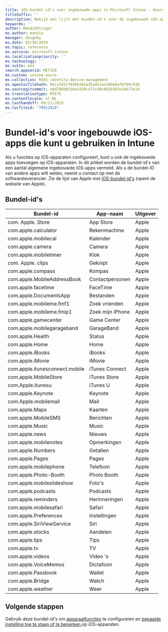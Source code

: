 ```yaml
---
title: iOS-bundel-id's voor ingebouwde apps in Microsoft Intune - Azure | Microsoft Docs
titleSuffix: ''
description: Bekijk een lijst met bundel-id's voor de ingebouwde iOS-apps. Gebruik deze bundel-id's om apps expliciet toe te staan in apparaatconfiguratieprofielen en apparaatbeleid in Microsoft Intune.
keywords: ''
author: MandiOhlinger
ms.author: mandia
manager: dougeby
ms.date: 05/30/2019
ms.topic: reference
ms.service: microsoft-intune
ms.localizationpriority: ''
ms.technology: ''
ms.suite: ems
search.appverid: MET150
ms.custom: intune-azure
ms.collection: M365-identity-device-management
ms.openlocfilehash: 04cafd2cf69bbd42a35ade3ae180e8af8789c938
ms.sourcegitcommit: e8d788d033be4320cd72c98c892b383e1bb77e18
ms.translationtype: MTE75
ms.contentlocale: nl-NL
ms.lasthandoff: 09/11/2019
ms.locfileid: "70912818"
---
```

# <a name="bundle-ids-for-built-in-ios-apps-you-can-use-in-intune"></a>Bundel-id's voor ingebouwde iOS-apps die kunt u gebruiken in Intune

Als u functies op iOS-apparaten configureert, kunt u ook de ingebouwde apps toevoegen op iOS-apparaten. In dit artikel worden de bundel-id's van een aantal algemene ingebouwde iOS-apps vermeld. Als u de bundel-ID van andere apps wilt weten, neemt u contact op met de softwareleverancier. Zie de lijst van Apple met [iOS-bundel-id's](https://support.apple.com/guide/mdm/ios-bundle-ids-mdm90f60c1ce/web) (opent de website van Apple).

## <a name="bundle-ids"></a>Bundel-id's

| Bundel-id                   | App-naam     | Uitgever |
|-----------------------------|--------------|-----------|
| com. Apple. Store             | App Store    | Apple     |
| com.apple.calculator        | Rekenmachine   | Apple     |
| com.apple.mobilecal         | Kalender     | Apple     |
| com.apple.camera            | Camera       | Apple     |
| com.apple.mobiletimer       | Klok        | Apple     |
| com. Apple. clips             | Geknipt        | Apple     |
| com.apple.compass           | Kompas      | Apple     |
| com.apple.MobileAddressBook | Contactpersonen     | Apple     |
| com.apple.facetime          | FaceTime     | Apple     |
| com.apple.DocumentsApp      | Bestanden        | Apple     |
| com.apple.mobileme.fmf1     | Zoek vrienden | Apple     |
| com.apple.mobileme.fmip1    | Zoek mijn iPhone  | Apple     |
| com.apple.gamecenter        | Game Center  | Apple     |
| com.apple.mobilegarageband  | GarageBand   | Apple     |
| com.apple.Health            | Status       | Apple     |
| com.apple.Home              | Home         | Apple     |
| com.apple.iBooks            | iBooks       | Apple     |
| com.apple.iMovie            | iMovie       | Apple     |
| com.apple.itunesconnect.mobile | iTunes Connect | Apple |
| com.apple.MobileStore       | iTunes Store | Apple     |
| com.Apple.itunesu           | iTunes U     | Apple     |
| com.apple.Keynote           | Keynote      | Apple     |
| com.Apple.mobilemail        | Mail         | Apple     |
| com.apple.Maps              | Kaarten         | Apple     |
| com.apple.MobileSMS         | Berichten     | Apple     |
| com.apple.Music             | Music        | Apple     |
| com.apple.news              | Nieuws         | Apple     |
| com.apple.mobilenotes       | Opmerkingen        | Apple     |
| com.apple.Numbers           | Getallen      | Apple     |
| com.apple.Pages             | Pages        | Apple     |
| com.apple.mobilephone       | Telefoon        | Apple     |
| com.apple.Photo-Booth       | Photo Booth  | Apple     |
| com.apple.mobileslideshow   | Foto's       | Apple     |
| com.apple.podcasts          | Podcasts     | Apple     |
| com.apple.reminders         | Herinneringen    | Apple     |
| com.apple.mobilesafari      | Safari       | Apple     |
| com.apple.Preferences       | Instellingen     | Apple     |
| com.apple.SiriViewService   | Siri         | Apple     |
| com.apple.stocks            | Aandelen       | Apple     |
| com.apple.tips              | Tips         | Apple     |
| com.apple.tv                | TV           | Apple     |
| com.apple.videos            | Video 's       | Apple     |
| com.apple.VoiceMemos        | Dictafoon   | Apple     |
| com.apple.Passbook          | Wallet       | Apple     |
| com.apple.Bridge            | Watch        | Apple     |
| com.apple.weather           | Weer      | Apple     |      

## <a name="next-steps"></a>Volgende stappen

Gebruik deze bundel-id's om [apparaatfuncties](ios-device-features-settings.md) te configureren en [bepaalde instelling toe te staan of te beperken ](device-restrictions-ios.md) op iOS-apparaten.

